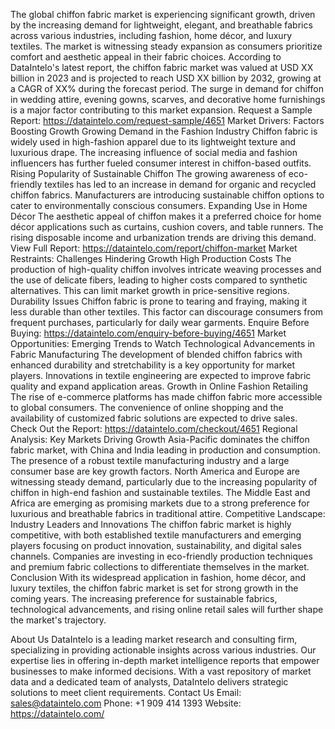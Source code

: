 The global chiffon fabric market is experiencing significant growth, driven by the increasing demand for lightweight, elegant, and breathable fabrics across various industries, including fashion, home décor, and luxury textiles. The market is witnessing steady expansion as consumers prioritize comfort and aesthetic appeal in their fabric choices.
According to DataIntelo's latest report, the chiffon fabric market was valued at USD XX billion in 2023 and is projected to reach USD XX billion by 2032, growing at a CAGR of XX% during the forecast period. The surge in demand for chiffon in wedding attire, evening gowns, scarves, and decorative home furnishings is a major factor contributing to this market expansion.
Request a Sample Report: https://dataintelo.com/request-sample/4651
Market Drivers: Factors Boosting Growth
Growing Demand in the Fashion Industry
Chiffon fabric is widely used in high-fashion apparel due to its lightweight texture and luxurious drape. The increasing influence of social media and fashion influencers has further fueled consumer interest in chiffon-based outfits.
Rising Popularity of Sustainable Chiffon
The growing awareness of eco-friendly textiles has led to an increase in demand for organic and recycled chiffon fabrics. Manufacturers are introducing sustainable chiffon options to cater to environmentally conscious consumers.
Expanding Use in Home Décor
The aesthetic appeal of chiffon makes it a preferred choice for home décor applications such as curtains, cushion covers, and table runners. The rising disposable income and urbanization trends are driving this demand.
View Full Report: https://dataintelo.com/report/chiffon-market
Market Restraints: Challenges Hindering Growth
High Production Costs
The production of high-quality chiffon involves intricate weaving processes and the use of delicate fibers, leading to higher costs compared to synthetic alternatives. This can limit market growth in price-sensitive regions.
Durability Issues
Chiffon fabric is prone to tearing and fraying, making it less durable than other textiles. This factor can discourage consumers from frequent purchases, particularly for daily wear garments.
Enquire Before Buying: https://dataintelo.com/enquiry-before-buying/4651
Market Opportunities: Emerging Trends to Watch
Technological Advancements in Fabric Manufacturing
The development of blended chiffon fabrics with enhanced durability and stretchability is a key opportunity for market players. Innovations in textile engineering are expected to improve fabric quality and expand application areas.
Growth in Online Fashion Retailing
The rise of e-commerce platforms has made chiffon fabric more accessible to global consumers. The convenience of online shopping and the availability of customized fabric solutions are expected to drive sales.
Check Out the Report: https://dataintelo.com/checkout/4651
Regional Analysis: Key Markets Driving Growth
Asia-Pacific dominates the chiffon fabric market, with China and India leading in production and consumption. The presence of a robust textile manufacturing industry and a large consumer base are key growth factors.
North America and Europe are witnessing steady demand, particularly due to the increasing popularity of chiffon in high-end fashion and sustainable textiles.
The Middle East and Africa are emerging as promising markets due to a strong preference for luxurious and breathable fabrics in traditional attire.
Competitive Landscape: Industry Leaders and Innovations
The chiffon fabric market is highly competitive, with both established textile manufacturers and emerging players focusing on product innovation, sustainability, and digital sales channels. Companies are investing in eco-friendly production techniques and premium fabric collections to differentiate themselves in the market.
Conclusion
With its widespread application in fashion, home décor, and luxury textiles, the chiffon fabric market is set for strong growth in the coming years. The increasing preference for sustainable fabrics, technological advancements, and rising online retail sales will further shape the market's trajectory.

About Us
DataIntelo is a leading market research and consulting firm, specializing in providing actionable insights across various industries. Our expertise lies in offering in-depth market intelligence reports that empower businesses to make informed decisions. With a vast repository of market data and a dedicated team of analysts, DataIntelo delivers strategic solutions to meet client requirements.
Contact Us
Email: sales@dataintelo.com
Phone: +1 909 414 1393
Website: https://dataintelo.com/

